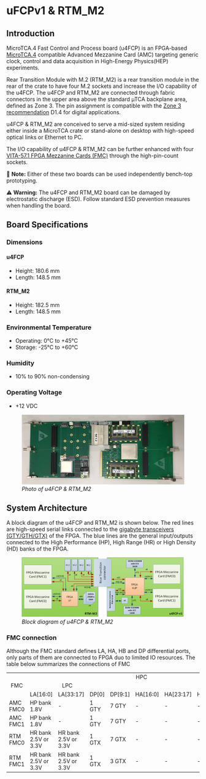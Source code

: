 # uFCPv1 & RTM_M2

## Introduction

MicroTCA.4 Fast Control and Process board (u4FCP) is an FPGA-based [MicroTCA.4](https://www.picmg.org/product/microtca-enhancements-rear-io-precision-timing-specification/) compatible Advanced Mezzanine Card (AMC) targeting generic clock, control and data acquisition in High-Energy Physics(HEP) experiments. 

Rear Transition Module with M.2 (RTM_M2) is a rear transition module in the rear of the crate to have four M.2 sockets and increase the I/O capability of the u4FCP. The u4FCP and RTM_M2 are connected through fabric connectors in the upper area above the standard µTCA backplane area, defined as Zone 3. The pin assignment is compatible with the [Zone 3 recommendation](https://techlab.desy.de/resources/zone_3_recommendation/index_eng.html) D1.4 for digital applications.

u4FCP & RTM_M2 are conceived to serve a mid-sized system residing either inside a MicroTCA crate or stand-alone on desktop with high-speed optical links or Ethernet to PC.

The I/O capability of u4FCP & RTM_M2 can be further enhanced with four [VITA-57.1 FPGA Mezzanine Cards (FMC)](https://ohwr.org/projects/fmc-projects/wiki/fmc-standard) through the high-pin-count sockets. 

:memo: **Note:** Either of these two boards can be used independently bench-top prototyping.

:warning: **Warning:** The u4FCP and RTM_M2 board can be damaged by electrostatic discharge (ESD). Follow standard ESD prevention measures when handling the board.

## Board Specifications

### Dimensions

#### u4FCP

* Height: 180.6 mm 
* Length: 148.5 mm

#### RTM_M2

* Height: 182.5 mm 
* Length: 148.5 mm

### Environmental Temperature

* Operating: 0°C to +45°C 
* Storage: -25°C to +60°C

### Humidity

* 10% to 90% non-condensing

### Operating Voltage

* +12 VDC

<figure>
    <img src="/readme/photo.png"
    	width="800"
        alt="Board Pictures">
    <figcaption><em>Photo of u4FCP & RTM_M2</em></figcaption>
</figure>

## System Architecture

A block diagram of the u4FCP and RTM_M2 is shown below. The red lines are high-speed serial links connected to the [gigabyte transceivers (GTY/GTH/GTX)](https://docs.xilinx.com/r/en-US/ug440-xilinx-power-estimator/Using-the-Transceiver-Sheets-GTP-GTX-GTH-GTY-GTZ) of the FPGA. The blue lines are the general input/outputs connected to the High Performance (HP), High Range (HR) or High Density (HD) banks of the FPGA. 

<figure>
    <img src="/readme/block_diagram.png"
    	width="800"
        alt="Block Giagram">
    <figcaption><em>Block diagram of u4FCP & RTM_M2</em></figcaption>
</figure>

### FMC connection

Although the FMC standard defines LA, HA, HB and DP differential ports, only parts of them are connected to FPGA duo to limited IO resources.
The table below summarizes the connections of FMC

<table cellspacing="0" border="0">
    <colgroup></colgroup>
    <colgroup></colgroup>
    <colgroup></colgroup>
    <colgroup span="2"></colgroup>
    <colgroup></colgroup>
    <colgroup></colgroup>
    <colgroup></colgroup>
    <colgroup></colgroup>
    <tr>
        <td rowspan=3 align="center" valign=middle>FMC</td>
        <td colspan=8 align="center" valign=middle>HPC</td>
        </tr>
    <tr>
        <td colspan=3 align="center" valign=middle>LPC</td>
        <td align="left" valign=middle><br></td>
        <td align="left" valign=middle><br></td>
        <td align="left" valign=middle><br></td>
        <td align="left" valign=middle><br></td>
        <td align="left" valign=middle><br></td>
    </tr>
    <tr>
        <td align="left" valign=middle>LA[16:0]</td>
        <td align="left" valign=middle>LA[33:17]</td>
        <td align="left" valign=middle>DP[0]</td>
        <td align="left" valign=middle>DP[9:1]</td>
        <td align="left" valign=middle>HA[16:0]</td>
        <td align="left" valign=middle>HA[23:17]</td>
        <td align="left" valign=middle>HB[16:0]</td>
        <td align="left" valign=middle>HB[21:17]</td>
    </tr>
    <tr>
        <td align="left" valign=middle>AMC FMC0</td>
        <td align="left" valign=middle>HP bank 1.8V</td>
        <td align="left" valign=middle>-</td>
        <td align="left" valign=middle>1 GTY</td>
        <td align="left" valign=middle>7 GTY</td>
        <td align="left" valign=middle>-</td>
        <td align="left" valign=middle>-</td>
        <td align="left" valign=middle>-</td>
        <td align="left" valign=middle>-</td>
    </tr>
    <tr>
        <td align="left" valign=middle>AMC FMC1</td>
        <td align="left" valign=middle>HP bank 1.8V</td>
        <td align="left" valign=middle>-</td>
        <td align="left" valign=middle>1 GTY</td>
        <td align="left" valign=middle>7 GTY</td>
        <td align="left" valign=middle>-</td>
        <td align="left" valign=middle>-</td>
        <td align="left" valign=middle>-</td>
        <td align="left" valign=middle>-</td>
    </tr>
    <tr>
        <td align="left" valign=middle>RTM FMC0</td>
        <td align="left" valign=middle>HR bank 2.5V or 3.3V</td>
        <td align="left" valign=middle>HR bank 2.5V or 3.3V</td>
        <td align="left" valign=middle>1 GTX</td>
        <td align="left" valign=middle>7 GTX</td>
        <td align="left" valign=middle>-</td>
        <td align="left" valign=middle>-</td>
        <td align="left" valign=middle>-</td>
        <td align="left" valign=middle>-</td>
    </tr>
    <tr>
        <td align="left" valign=middle>RTM FMC1</td>
        <td align="left" valign=middle>HR bank 2.5V or 3.3V</td>
        <td align="left" valign=middle>HR bank 2.5V or 3.3V</td>
        <td align="left" valign=middle>1 GTX</td>
        <td align="left" valign=middle>3 GTX</td>
        <td align="left" valign=middle>-</td>
        <td align="left" valign=middle>-</td>
        <td align="left" valign=middle>-</td>
        <td align="left" valign=middle>-</td>
    </tr>
</table>